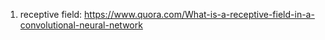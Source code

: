 1. receptive field: https://www.quora.com/What-is-a-receptive-field-in-a-convolutional-neural-network

